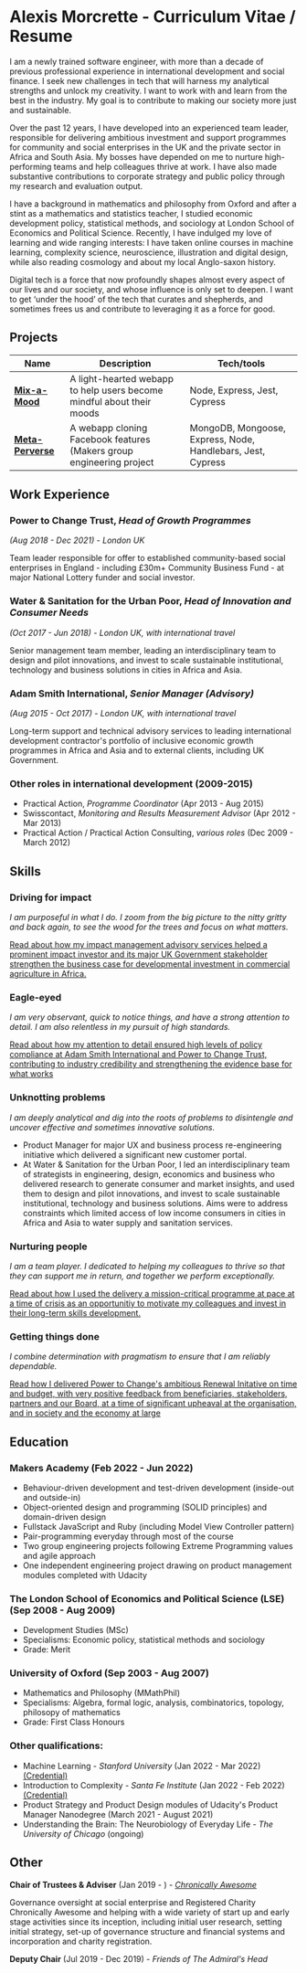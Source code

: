 # Alexis Morcrette - Curriculum Vitae / Resume

I am a newly trained software engineer, with more than a decade of previous professional experience in international development and social finance. I seek new challenges in tech that will harness my analytical strengths and unlock my creativity. I want to work with and learn from the best in the industry. My goal is to contribute to making our society more just and sustainable.

Over the past 12 years, I have developed into an experienced team leader, responsible for delivering ambitious investment and support programmes for community and social enterprises in the UK and the private sector in Africa and South Asia. My bosses have depended on me to nurture high-performing teams and help colleagues thrive at work. I have also made substantive contributions to corporate strategy and public policy through my research and evaluation output. 

I have a background in mathematics and philosophy from Oxford and after a stint as a mathematics and statistics teacher, I studied economic development policy, statistical methods, and sociology at London School of Economics and Political Science. Recently, I have indulged my love of learning and wide ranging interests: I have taken online courses in machine learning, complexity science, neuroscience, illustration and digital design, while also reading cosmology and about my local Anglo-saxon history.

Digital tech is a force that now profoundly shapes almost every aspect of our lives and our society, and whose influence is only set to deepen. I want to get ‘under the hood’ of the tech that curates and shepherds, and sometimes frees us and contribute to leveraging it as a force for good.

## Projects

| Name                                                                                         | Description                                            | Tech/tools                                    |
| -------------------------------------------------------------------------------------------- | --------------------------------------------------------------------- | ----------------------------------------- |
| [**Mix-a-Mood**](https://github.com/almorcrette/mix-a-mood)                                  | A light-hearted webapp to help users become mindful about their moods | Node, Express, Jest, Cypress |
| [**Meta-Perverse**](https://github.com/Conor-Developer/acebook-metaperverse)                 | A webapp cloning Facebook features (Makers group engineering project  | MongoDB, Mongoose, Express, Node, Handlebars, Jest, Cypress              |

## Work Experience

### Power to Change Trust, _Head of Growth Programmes_
_(Aug 2018 - Dec 2021) - London UK_

Team leader responsible for offer to established community-based social enterprises in England - including £30m+ Community Business Fund - at major National Lottery funder and social investor. 

### Water & Sanitation for the Urban Poor, _Head of Innovation and Consumer Needs_
_(Oct 2017 - Jun 2018) - London UK, with international travel_

Senior management team member, leading an interdisciplinary team to design and pilot innovations, and invest to scale sustainable institutional, technology and business solutions in cities in Africa and Asia.

### Adam Smith International, _Senior Manager (Advisory)_
_(Aug 2015 - Oct 2017) - London UK, with international travel_

Long-term support and technical advisory services to leading international development contractor's portfolio of inclusive economic growth programmes in Africa and Asia and to external clients, including UK Government.

### Other roles in international development (2009-2015)
- Practical Action, _Programme Coordinator_ (Apr 2013 - Aug 2015)
- Swisscontact, _Monitoring and Results Measurement Advisor_ (Apr 2012 - Mar 2013)
- Practical Action / Practical Action Consulting, _various roles_ (Dec 2009 - March 2012)

## Skills

### Driving for impact

_I am purposeful in what I do. I zoom from the big picture to the nitty gritty and back again, to see the wood for the trees and focus on what matters._

[Read about how my impact management advisory services helped a prominent impact investor and its major UK Government stakeholder strengthen the business case for developmental investment in commercial agriculture in Africa.](/driving-for-impact.md)

### Eagle-eyed
_I am very observant, quick to notice things, and have a strong attention to detail. I am also relentless in my pursuit of high standards._

[Read about how my attention to detail ensured high levels of policy compliance at Adam Smith International and Power to Change Trust, contributing to industry credibility and strengthening the evidence base for what works](/eagle-eyed.md)


### Unknotting problems
_I am deeply analytical and dig into the roots of problems to disintengle and uncover effective and sometimes innovative solutions._

- Product Manager for major UX and business process re-engineering initiative which delivered a significant new customer portal.
- At Water & Sanitation for the Urban Poor, I led an interdisciplinary team of strategists in engineering, design, economics and business who delivered research to generate consumer and market insights, and used them to design and pilot innovations, and invest to scale sustainable institutional, technology and business solutions. Aims were to address constraints which limited access of low income consumers in cities in Africa and Asia to water supply and sanitation services.

### Nurturing people
_I am a team player. I dedicated to helping my colleagues to thrive so that they can support me in return, and together we perform exceptionally._

[Read about how I used the delivery a mission-critical programme at pace at a time of crisis as an opportunitiy to motivate my colleagues and invest in their long-term skills development.](/nurturing-people.md)

### Getting things done
_I combine determination with pragmatism to ensure that I am reliably dependable._

[Read how I delivered Power to Change's ambitious Renewal Initative on time and budget, with very positive feedback from beneficiaries, stakeholders, partners and our Board, at a time of significant upheaval at the organisation, and in society and the economy at large](/getting-things-done.md)

## Education

### Makers Academy (Feb 2022 - Jun 2022)
- Behaviour-driven development and test-driven development (inside-out and outside-in)
- Object-oriented design and programming (SOLID principles) and domain-driven design
- Fullstack JavaScript and Ruby (including Model View Controller pattern)
- Pair-programming everyday through most of the course
- Two group engineering projects following Extreme Programming values and agile approach
- One independent engineering project drawing on product management modules completed with Udacity

### The London School of Economics and Political Science (LSE) (Sep 2008 - Aug 2009)

- Development Studies (MSc)
- Specialisms: Economic policy, statistical methods and sociology
- Grade: Merit

### University of Oxford (Sep 2003 - Aug 2007)

- Mathematics and Philosophy (MMathPhil)
- Specialisms: Algebra, formal logic, analysis, combinatorics, topology, philosopy of mathematics
- Grade: First Class Honours

### Other qualifications:

- Machine Learning - _Stanford University_ (Jan 2022 - Mar 2022) [(Credential)](coursera.org/verify/N9NGBADGL55Z)
- Introduction to Complexity - _Santa Fe Institute_ (Jan 2022 - Feb 2022) [(Credential)](https://www.complexityexplorer.org/courses/119-introduction-to-complexity-2021/certificates/2277179394)
- Product Strategy and Product Design modules of Udacity's Product Manager Nanodegree (March 2021 - August 2021)
- Understanding the Brain: The Neurobiology of Everyday Life - _The University of Chicago_ (ongoing)

## Other

**Chair of Trustees & Adviser** (Jan 2019 - ) - [_Chronically Awesome_](https://chronicallyawesome.org.uk/)

Governance oversight at social enterprise and Registered Charity Chronically Awesome and helping with a wide variety of start up and early stage activities since its inception, including initial user research, setting initial strategy, set-up of governance structure and financial systems and incorporation and charity registration.

**Deputy Chair** (Jul 2019 - Dec 2019) - _Friends of The Admiral's Head_
